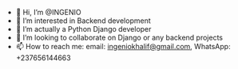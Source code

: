 - 👋 Hi, I’m @INGENIO
- 👀 I’m interested in Backend development
- 🌱 I’m actually a Python Django developer
- 💞️ I’m looking to collaborate on Django or any backend projects
- 📫 How to reach me: email: ingeniokhalif@gmail.com, WhatsApp: +237656144663

<!---
INGENIO-237/INGENIO-237 is a ✨ special ✨ repository because its `README.md` (this file) appears on your GitHub profile.
You can click the Preview link to take a look at your changes.
--->
